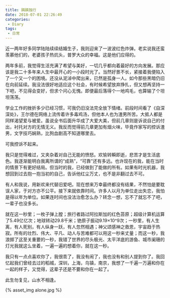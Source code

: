 ```yaml
---
title: 踽踽独行
date: 2018-07-01 22:26:49
categories:
 - Diary
tags:
 - 日常
---
```



近一两年好多同学陆陆续续结婚生子，我则迎来了一波波红色炸弹。老实说我还蛮羡慕他们的，老婆孩子热炕头，普罗大众的幸福。这是他们应得的。

<!--more-->

两年多前，我觉得生活充满了希望与美好，一切几乎都向着最好的方向发展。那应该是我二十多年来人生中最开心的一小段时光了。当然好景不长，紧接着我便陷入了一个又一个的困境。还没从泥淖中爬出来，已然是孤身一人。如今那些黑暗仍旧在向前延续。我没法很好地适应这个社会，有时候希望放弃挣扎，但又想再坚持一下吧，不见得会变好，但求个问心无愧。即便最后落得个一地鸡毛，也算输了个坦坦荡荡。

学业工作的挫折多少已经习惯，可我仍旧没法完全放下情绪。前段时间看了《自深深处》，王尔德在网络上流传着许多毒鸡汤，但他本人也为渣男所苦。大抵人都是同样渴望爱与被爱。虽说全书后面升华成了大爱大美，但前几章则是诉说自己的付出，衬托对方的无情无义。我反而觉得前几章更加有烟火味，毕竟作家写的控诉渣男，文字技巧娴熟，比狗血剧高不知道哪里去。

可我控诉不起来。

我只是觉得难过，又夹杂着对自己无能的愤怒。欢愉转瞬即逝，悲苦才是生活底色。我逐渐能明白我离所谓的“成熟”，“可靠”还有多远。也许现在的我，能在当时的情景下有更好结局。但当时的我，已经做到了能做的所有。如果有时光机器，我想回到过去抱一抱当初的自己，告诉他红尘万丈，也不是非翻过去不可。

有人和我说，用新欢来代替旧爱吧。现在想来万幸最终都没有结果，不然怕是要耽误人家，于对方亦不公平。接下来就依靠时间。许多人以月为单位走出失恋，我怕是得以年为单位。如果连时间也没法治愈怎么办？转念一想，忘不了就忘不了吧，一辈子也没多长。

就在这一秒里；一枚子弹上膛；旅行者路过阿拉斯加的红色苔原；超级计算机运算了5.49亿亿次；地球转动29.8千米；铯原子振动9.19×10\^9次；一秒里，有人生离，有人死别，有人纵身一跃，有人忽然相遇；神父颂感神之救恩，宇宙趋于热寂。所有的壮烈、伟大、平凡、动人与苦难都可以用这一秒来丈量；而这一秒，我浪掷了这至关重要的一秒，我错了世界的尽头极光、太平洋底的游鱼、城市阑珊的灯光我就这么坐着，一遍一遍的想着你，就在这一秒。

我只有一点点喜欢你了，我很乖了，我没有闹了，我也没有和别人提到你了。我回忆起我们曾经去过的稻城，深圳，上海，乌镇，南京，我想了一千遍一万遍和你在一起的样子，又觉得，这辈子还是不要和你在一起了。

此生勿复见，山水不相逢。

{% asset_img alone.jpg %}


